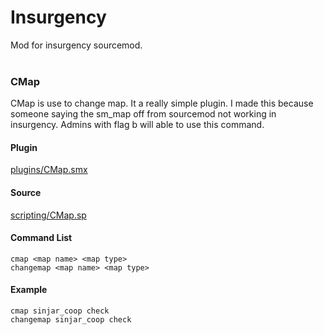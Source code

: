 # Insurgency
Mod for insurgency sourcemod.<br><br>


### CMap
CMap is use to change map. It a really simple plugin. I made this because someone saying the sm_map off from sourcemod not working in insurgency.
Admins with flag b will able to use this command.

#### Plugin
[plugins/CMap.smx](https://github.com/AzumiNeko/Insurgency/blob/master/plugins/CMap.smx?raw=true)

#### Source
[scripting/CMap.sp](https://github.com/AzumiNeko/Insurgency/blob/master/scripting/CMap.sp)

#### Command List
```
cmap <map name> <map type>
changemap <map name> <map type>
```

#### Example
```
cmap sinjar_coop check
changemap sinjar_coop check
```
